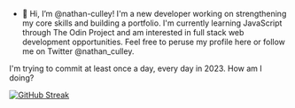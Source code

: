- 👋 Hi, I’m @nathan-culley! I'm a new developer working on strengthening my core skills and building a portfolio. I'm currently learning JavaScript through The Odin Project and am interested in full stack web development opportunities. Feel free to peruse my profile here or follow me on Twitter @nathan_culley.

I'm trying to commit at least once a day, every day in 2023. How am I doing?

[![GitHub Streak](https://streak-stats.demolab.com?user=nathan-culley&date_format=M%20j%5B%2C%20Y%5D&border=2400A9&ring=2400A9&currStreakLabel=2400A9)](https://git.io/streak-stats)

<!---
nathan-culley/nathan-culley is a ✨ special ✨ repository because its `README.md` (this file) appears on your GitHub profile.
You can click the Preview link to take a look at your changes.
--->

